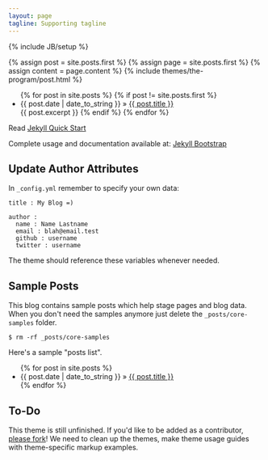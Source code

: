 ```yaml
---
layout: page
tagline: Supporting tagline
---
```

{% include JB/setup %}


<div class="blog-index">  
  {% assign post = site.posts.first %}
  {% assign page = site.posts.first %}
  {% assign content = page.content %}
  <!--{% assign content = post.content %}-->
  <!--{% include themes/the-program/post_detail.html %}-->
  {% include themes/the-program/post.html %}
</div>


<ul class="posts">
  {% for post in site.posts %}
    {% if post != site.posts.first %}
      <li><span>{{ post.date | date_to_string }}</span> &raquo; <a href="{{ BASE_PATH }}{{ post.url }}">{{ post.title }}</a></li>
      {{ post.excerpt }}
    {% endif %}  
  {% endfor %}
</ul>


Read [Jekyll Quick Start](http://jekyllbootstrap.com/usage/jekyll-quick-start.html)

Complete usage and documentation available at: [Jekyll Bootstrap](http://jekyllbootstrap.com)

## Update Author Attributes

In `_config.yml` remember to specify your own data:
    
    title : My Blog =)
    
    author :
      name : Name Lastname
      email : blah@email.test
      github : username
      twitter : username

The theme should reference these variables whenever needed.
    
## Sample Posts

This blog contains sample posts which help stage pages and blog data.
When you don't need the samples anymore just delete the `_posts/core-samples` folder.

    $ rm -rf _posts/core-samples

Here's a sample "posts list".

<ul class="posts">
  {% for post in site.posts %}
    <li><span>{{ post.date | date_to_string }}</span> &raquo; <a href="{{ BASE_PATH }}{{ post.url }}">{{ post.title }}</a></li>
  {% endfor %}
</ul>

## To-Do

This theme is still unfinished. If you'd like to be added as a contributor, [please fork](http://github.com/plusjade/jekyll-bootstrap)!
We need to clean up the themes, make theme usage guides with theme-specific markup examples.


